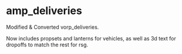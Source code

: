 # amp_deliveries

Modified & Converted vorp_deliveries. 

Now includes propsets and lanterns for vehicles, as well as 3d text for dropoffs to match the rest for rsg.
